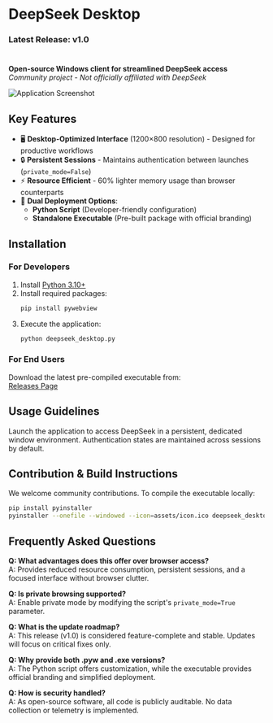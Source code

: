 # DeepSeek Desktop  
### Latest Release: v1.0
#
**Open-source Windows client for streamlined DeepSeek access**  
*Community project - Not officially affiliated with DeepSeek*

![Application Screenshot](https://github.com/user-attachments/assets/cea09dd5-e986-4b1d-9e6e-3d340d4c400e)

## Key Features  

- 🖥️ **Desktop-Optimized Interface** (1200×800 resolution) - Designed for productive workflows  
- 🔒 **Persistent Sessions** - Maintains authentication between launches (`private_mode=False`)  
- ⚡ **Resource Efficient** - 60% lighter memory usage than browser counterparts  
- 🚀 **Dual Deployment Options**:  
  - **Python Script** (Developer-friendly configuration)  
  - **Standalone Executable** (Pre-built package with official branding)  

## Installation  

### For Developers  
1. Install [Python 3.10+](https://www.python.org/downloads/)  
2. Install required packages:  
   ```bash
   pip install pywebview
   ```  
3. Execute the application:  
   ```bash
   python deepseek_desktop.py
   ```

### For End Users  
Download the latest pre-compiled executable from:  
[Releases Page](https://github.com/shrezird/DeepSeek-Desktop/releases/tag/Release)  

## Usage Guidelines  
Launch the application to access DeepSeek in a persistent, dedicated window environment. Authentication states are maintained across sessions by default.  

## Contribution & Build Instructions  
We welcome community contributions. To compile the executable locally:
```bash
pip install pyinstaller
pyinstaller --onefile --windowed --icon=assets/icon.ico deepseek_desktop.py
```

## Frequently Asked Questions  

**Q: What advantages does this offer over browser access?**  
A: Provides reduced resource consumption, persistent sessions, and a focused interface without browser clutter.  

**Q: Is private browsing supported?**  
A: Enable private mode by modifying the script's `private_mode=True` parameter.  

**Q: What is the update roadmap?**  
A: This release (v1.0) is considered feature-complete and stable. Updates will focus on critical fixes only.  

**Q: Why provide both .pyw and .exe versions?**  
A: The Python script offers customization, while the executable provides official branding and simplified deployment.  

**Q: How is security handled?**  
A: As open-source software, all code is publicly auditable. No data collection or telemetry is implemented.
